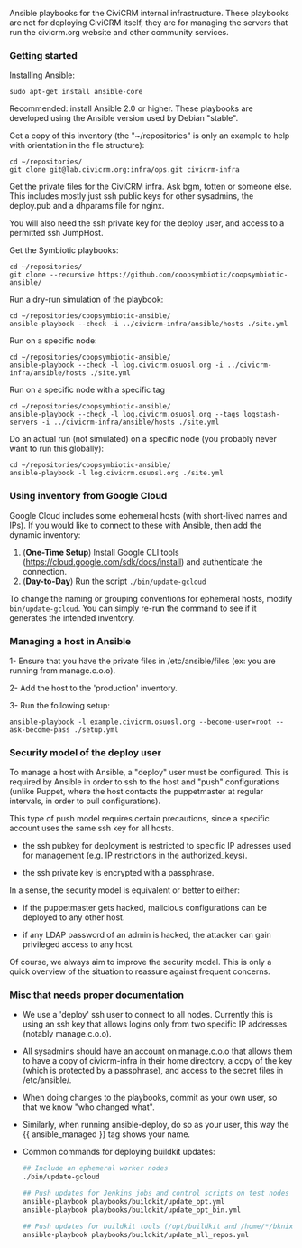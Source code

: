 Ansible playbooks for the CiviCRM internal infrastructure. These playbooks
are not for deploying CiviCRM itself, they are for managing the servers that
run the civicrm.org website and other community services.

### Getting started

Installing Ansible:

```
sudo apt-get install ansible-core
```

Recommended: install Ansible 2.0 or higher. These playbooks are developed using the Ansible
version used by Debian "stable".

Get a copy of this inventory (the "~/repositories" is only an example to help with orientation in the file structure):

```
cd ~/repositories/
git clone git@lab.civicrm.org:infra/ops.git civicrm-infra
```

Get the private files for the CiviCRM infra. Ask bgm, totten or someone else.
This includes mostly just ssh public keys for other sysadmins, the deploy.pub
and a dhparams file for nginx.

You will also need the ssh private key for the deploy user, and access to
a permitted ssh JumpHost.

Get the Symbiotic playbooks:

```
cd ~/repositories/
git clone --recursive https://github.com/coopsymbiotic/coopsymbiotic-ansible/
```

Run a dry-run simulation of the playbook:

```
cd ~/repositories/coopsymbiotic-ansible/
ansible-playbook --check -i ../civicrm-infra/ansible/hosts ./site.yml
```

Run on a specific node:

```
cd ~/repositories/coopsymbiotic-ansible/
ansible-playbook --check -l log.civicrm.osuosl.org -i ../civicrm-infra/ansible/hosts ./site.yml
```

Run on a specific node with a specific tag

```
cd ~/repositories/coopsymbiotic-ansible/
ansible-playbook --check -l log.civicrm.osuosl.org --tags logstash-servers -i ../civicrm-infra/ansible/hosts ./site.yml
```

Do an actual run (not simulated) on a specific node (you probably never want to run this globally):

```
cd ~/repositories/coopsymbiotic-ansible/
ansible-playbook -l log.civicrm.osuosl.org ./site.yml
```

### Using inventory from Google Cloud

Google Cloud includes some ephemeral hosts (with short-lived names and IPs).
If you would like to connect to these with Ansible, then add the dynamic inventory:

1. (__One-Time Setup__) Install Google CLI tools (https://cloud.google.com/sdk/docs/install) and authenticate the connection.
2. (__Day-to-Day__) Run the script `./bin/update-gcloud`

To change the naming or grouping conventions for ephemeral hosts, modify `bin/update-gcloud`. You can
simply re-run the command to see if it generates the intended inventory.

### Managing a host in Ansible

1- Ensure that you have the private files in /etc/ansible/files (ex: you are running from manage.c.o.o).

2- Add the host to the 'production' inventory.

3- Run the following setup:

```
ansible-playbook -l example.civicrm.osuosl.org --become-user=root --ask-become-pass ./setup.yml
```

### Security model of the deploy user

To manage a host with Ansible, a "deploy" user must be configured. This is
required by Ansible in order to ssh to the host and "push" configurations
(unlike Puppet, where the host contacts the puppetmaster at regular intervals,
in order to pull configurations).

This type of push model requires certain precautions, since a specific account
uses the same ssh key for all hosts.

* the ssh pubkey for deployment is restricted to specific IP adresses used for management (e.g. IP restrictions in the authorized_keys).

* the ssh private key is encrypted with a passphrase.

In a sense, the security model is equivalent or better to either:

* if the puppetmaster gets hacked, malicious configurations can be deployed to any other host.

* if any LDAP password of an admin is hacked, the attacker can gain privileged access to any host.

Of course, we always aim to improve the security model. This is only a quick overview of the situation to reassure against frequent concerns.

### Misc that needs proper documentation

* We use a 'deploy' ssh user to connect to all nodes. Currently this is using an ssh key that allows logins only from two specific IP addresses (notably manage.c.o.o).

* All sysadmins should have an account on manage.c.o.o that allows them to have a copy of civicrm-infra in their home directory, a copy of the key (which is protected by a passphrase), and access to the secret files in /etc/ansible/.

* When doing changes to the playbooks, commit as your own user, so that we know "who changed what".

* Similarly, when running ansible-deploy, do so as your user, this way the {{ ansible_managed }} tag shows your name.

* Common commands for deploying buildkit updates:

    ```bash
    ## Include an ephemeral worker nodes
    ./bin/update-gcloud

    ## Push updates for Jenkins jobs and control scripts on test nodes (/opt/buildkit)
    ansible-playbook playbooks/buildkit/update_opt.yml
    ansible-playbook playbooks/buildkit/update_opt_bin.yml

    ## Push updates for buildkit tools (/opt/buildkit and /home/*/bknix*), but _not_ system services
    ansible-playbook playbooks/buildkit/update_all_repos.yml
    ```
